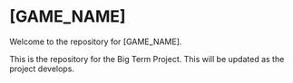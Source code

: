 [GAME_NAME]
==============

Welcome to the repository for [GAME_NAME].

This is the repository for the Big Term Project. This will be updated as the project develops.
